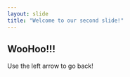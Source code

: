 ```yaml
---
layout: slide
title: "Welcome to our second slide!"
---
```

## WooHoo!!!
Use the left arrow to go back!
